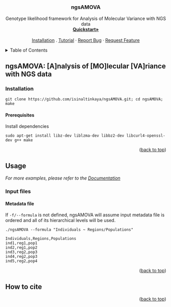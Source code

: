 # 


<a name="readme-top"></a>



<h3 align="center">ngsAMOVA</h3>

  <p align="center">
    Genotype likelihood framework for Analysis of Molecular Variance with NGS data
    <br />
    <a href="https://github.com/github_username/repo_name"><strong>Quickstart»</strong></a>
    <br />
    <br />
    <a href="https://github.com/github_username/repo_name">Installation</a>
    .
    <a href="https://github.com/github_username/repo_name">Tutorial</a>
    ·
    <a href="https://github.com/github_username/repo_name/issues">Report Bug</a>
    ·
    <a href="https://github.com/github_username/repo_name/issues">Request Feature</a>
  </p>
</div>



<!-- TABLE OF CONTENTS -->
<details>
  <summary>Table of Contents</summary>
  <ol>
    <li>
      <a href="#about-the-project">About The Project</a>
      <ul>
        <li><a href="#built-with">Built With</a></li>
      </ul>
    </li>
    <li>
      <a href="#getting-started">Getting Started</a>
      <ul>
        <li><a href="#prerequisites">Prerequisites</a></li>
        <li><a href="#installation">Installation</a></li>
      </ul>
    </li>
    <li><a href="#usage">Usage</a></li>
    <li><a href="#contact">Contact</a></li>
    <li><a href="#How to cite">How to cite</a></li>
  </ol>
</details>



<!-- ABOUT THE PROJECT -->
## ngsAMOVA: [A]nalysis of [MO]lecular [VA]riance with NGS data



<!-- GETTING STARTED -->


 

### Installation

```
git clone https://github.com/isinaltinkaya/ngsAMOVA.git; cd ngsAMOVA; make
```


#### Prerequisites

Install dependencies
``` 
sudo apt-get install libz-dev liblzma-dev libbz2-dev libcurl4-openssl-dev g++ make
```
<p align="right">(<a href="#readme-top">back to top</a>)</p>



<!-- USAGE EXAMPLES -->
## Usage


_For more examples, please refer to the [Documentation](https://example.com)_




### Input files

#### Metadata file

If `-f/--formula` is not defined, ngsAMOVA will assume input metadata file is ordered and all of its hierarchical levels will be used.
```
./ngsAMOVA --formula "Individuals ~ Regions/Populations"
```


```
Individuals,Regions,Populations
ind1,reg1,pop1
ind2,reg1,pop2
ind3,reg2,pop3
ind4,reg2,pop3
ind5,reg2,pop4
```



<p align="right">(<a href="#readme-top">back to top</a>)</p>








<!-- How to cite -->
## How to cite

<p align="right">(<a href="#readme-top">back to top</a>)</p>

